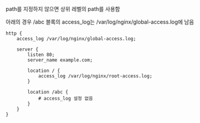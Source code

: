 path를 지정하지 않으면 상위 레벨의 path를 사용함

아래의 경우 /abc 블록의 access_log는 /var/log/nginx/global-access.log에 남음
```nginx
http {
    access_log /var/log/nginx/global-access.log;

    server {
        listen 80;
        server_name example.com;

        location / {
            access_log /var/log/nginx/root-access.log;
        }

        location /abc {
            # access_log 설정 없음
        }
    }
}
```